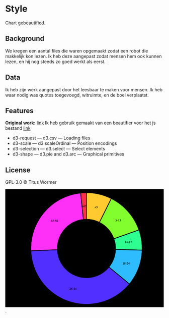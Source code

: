 # Style
Chart gebeautified.

## Background
We kregen een aantal files die waren opgemaakt zodat een robot die makkelijk kon lezen. Ik heb deze aangepast zodat mensen hem ook kunnen lezen, en hij nog steeds zo goed werkt als eerst.


## Data
Ik heb zijn werk aangepast door het leesbaar te maken voor mensen. Ik heb waar nodig was quotes toegevoegd, witruimte, en de boel verplaatst.

## Features
**Original work:** [link](https://github.com/mbostock)
Ik heb gebruik gemaakt van een beautifier voor het js bestand [link](jsbeautifier.org)


   * d3-request — d3.csv — Loading files
   * d3-scale — d3.scaleOrdinal — Position encodings
   * d3-selection — d3.select — Select elements
   * d3-shape — d3.pie and d3.arc — Graphical primitives


## License
GPL-3.0 © Titus Wormer

![Preview Style](preview.png).
